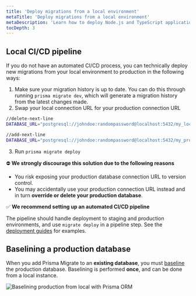 ```yaml
---
title: 'Deploy migrations from a local environment'
metaTitle: 'Deploy migrations from a local environment'
metaDescription: 'Learn how to deploy Node.js and TypeScript applications that are using Prisma Client locally.'
tocDepth: 3
---
```


## Local CI/CD pipeline

If you do not have an automated CI/CD process, you can technically deploy new migrations from your local environment to production in the following ways:

1. Make sure your migration history is up to date. You can do this through running `prisma migrate dev`, which will generate a migration history from the latest changes made.
2. Swap your local connection URL for your production connection URL

```bash file=.env highlight=1;delete|3;add showLineNumbers
//delete-next-line
DATABASE_URL="postgresql://johndoe:randompassword@localhost:5432/my_local_database"

//add-next-line
DATABASE_URL="postgresql://johndoe:randompassword@localhost:5432/my_production_database"
```

3. Run `prisma migrate deploy`

<div style=}>
  ⛔
  <strong>
    We strongly discourage this solution due to the following reasons
  </strong>
</div>

- You risk exposing your production database connection URL to version control.
- You may accidentally use your production connection URL instead and in turn **override or delete your production database**.

<div style=}>
  ✅ <strong>We recommend setting up an automated CI/CD pipeline</strong>
</div>

The pipeline should handle deployment to staging and production environments, and use `migrate deploy` in a pipeline step. See the [deployment guides](/orm/prisma-client/deployment) for examples.

## Baselining a production database

When you add Prisma Migrate to an **existing database**, you must [baseline](/orm/prisma-migrate/workflows/baselining) the production database. Baselining is performed **once**, and can be done from a local instance.

![Baselining production from local with Prisma ORM](/img/orm/baseline-production-from-local.png)
